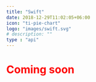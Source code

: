```yaml
---
title: "Swift"
date: 2018-12-29T11:02:05+06:00
icon: "ti-pie-chart"
logo: "images/swift.svg"
# description: ""
type : "api"
---
```


<h1 class="text-center" style="color:red">Coming soon</h1>